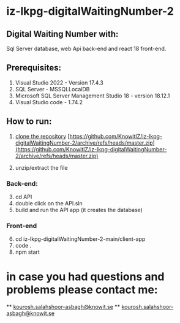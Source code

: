 # iz-lkpg-digitalWaitingNumber-2

## Digital Waiting Number with:
Sql Server database, web Api back-end and react 18 front-end.

## Prerequisites:
1. Visual Studio 2022 - Version 17.4.3
2. SQL Server - MSSQLLocalDB
3. Microsoft SQL Server Management Studio 18 - version 18.12.1
4. Visual Studio code - 1.74.2

## How to run:
1. [clone the repository](https://github.com/KnowitIZ/iz-lkpg-digitalWaitingNumber-2/archive/refs/heads/master.zip)
[https://github.com/KnowitIZ/iz-lkpg-digitalWaitingNumber-2/archive/refs/heads/master.zip](https://github.com/KnowitIZ/iz-lkpg-digitalWaitingNumber-2/archive/refs/heads/master.zip)

2. unzip/extract the file

### Back-end:

3. cd API
4. double click on the API.sln
5. build and run the API app (it creates the database)

### Front-end
6. cd iz-lkpg-digitalWaitingNumber-2-main/client-app
7. code .
8. npm start

# in case you had questions and problems please contact me:
** kourosh.salahshoor-asbagh@knowit.se **
[kourosh.salahshoor-asbagh@knowit.se](kourosh.salahshoor-asbagh@knowit.se)
